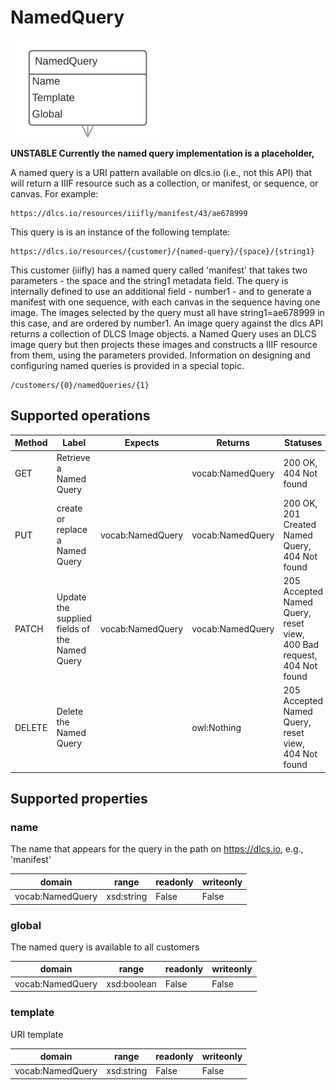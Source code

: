 # NamedQuery

![](namedquery.png)

**UNSTABLE Currently the named query implementation is a placeholder,**

A named query is a URI pattern available on dlcs.io (i.e., not this API) that will return a IIIF resource such as a collection, or manifest, or sequence, or canvas. For example:

```
https://dlcs.io/resources/iiifly/manifest/43/ae678999
```

This query is is an instance of the following template:

```
https://dlcs.io/resources/{customer}/{named-query}/{space}/{string1}
```

This customer (iiifly) has a named query called 'manifest' that takes two parameters - the space and the string1 metadata field. The query is internally defined to use an additional field - number1 -  and to generate a manifest with one sequence, with each canvas in the sequence having one image. The images selected by the query must all have string1=ae678999 in this case, and are ordered by number1.  An image query against the dlcs API returns a collection of DLCS Image objects. a Named Query uses an DLCS image query but then projects these images and  constructs a IIIF resource from them, using the parameters provided. Information on designing and configuring named queries is provided in a special topic.


```
/customers/{0}/namedQueries/{1}
```


## Supported operations


| Method | Label                                         | Expects          | Returns          | Statuses                                                             |
|--------|-----------------------------------------------|------------------|------------------|----------------------------------------------------------------------|
| GET    | Retrieve a Named Query                        |                  | vocab:NamedQuery | 200 OK, 404 Not found                                                |
| PUT    | create or replace a Named Query               | vocab:NamedQuery | vocab:NamedQuery | 200 OK, 201 Created Named Query, 404 Not found                       |
| PATCH  | Update the supplied fields of the Named Query | vocab:NamedQuery | vocab:NamedQuery | 205 Accepted Named Query, reset view, 400 Bad request, 404 Not found |
| DELETE | Delete the Named Query                        |                  | owl:Nothing      | 205 Accepted Named Query, reset view, 404 Not found                  |


## Supported properties


### name

The name that appears for the query in the path on https://dlcs.io, e.g., 'manifest'


| domain           | range      | readonly | writeonly |
|------------------|------------|----------|-----------|
| vocab:NamedQuery | xsd:string | False    | False     |


### global

The named query is available to all customers


| domain           | range       | readonly | writeonly |
|------------------|-------------|----------|-----------|
| vocab:NamedQuery | xsd:boolean | False    | False     |


### template

URI template


| domain           | range      | readonly | writeonly |
|------------------|------------|----------|-----------|
| vocab:NamedQuery | xsd:string | False    | False     |


